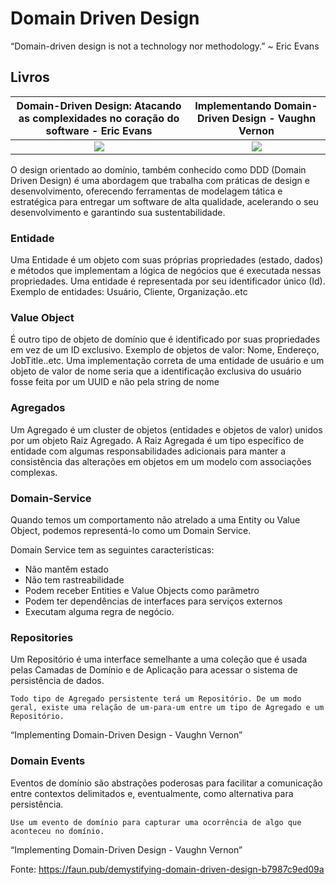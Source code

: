 # Domain Driven Design

“Domain-driven design is not a technology nor methodology.” ~ Eric Evans

## Livros

Domain-Driven Design: Atacando as complexidades no coração do software - Eric Evans | Implementando Domain-Driven Design - Vaughn Vernon
:-------------------------:|:-------------------------:
![](https://dddcommunity.org/wp-content/uploads/files/images/cover_medium.jpg) | ![](https://dddcommunity.org/wp-content/uploads/2013/02/implementing-domain-driven-design-400x400-imae6dr5trk3uycd.jpeg)

O design orientado ao domínio, também conhecido como DDD (Domain Driven
Design) é uma abordagem que trabalha com práticas de design e desenvolvimento, oferecendo ferramentas de modelagem tática e estratégica para entregar
um software de alta qualidade, acelerando o seu desenvolvimento e garantindo
sua sustentabilidade.


### Entidade

Uma Entidade é um objeto com suas próprias propriedades (estado, dados) e métodos que implementam a lógica de negócios que é executada nessas propriedades. Uma entidade é representada por seu identificador único (Id). Exemplo de entidades: Usuário, Cliente, Organização..etc

### Value Object

É outro tipo de objeto de domínio que é identificado por suas propriedades em vez de um ID exclusivo. Exemplo de objetos de valor: Nome, Endereço, JobTitle..etc. Uma implementação correta de uma entidade de usuário e um objeto de valor de nome seria que a identificação exclusiva do usuário fosse feita por um UUID e não pela string de nome

### Agregados

Um Agregado é um cluster de objetos (entidades e objetos de valor) unidos por um objeto Raiz Agregado. A Raiz Agregada é um tipo específico de entidade com algumas responsabilidades adicionais para manter a consistência das alterações em objetos em um modelo com associações complexas.


### Domain-Service

Quando temos um comportamento não atrelado a uma Entity ou Value Object, podemos representá-lo como um Domain Service.

Domain Service tem as seguintes características:

- Não mantêm estado
- Não tem rastreabilidade
- Podem receber Entities e Value Objects como parâmetro
- Podem ter dependências de interfaces para serviços externos
- Executam alguma regra de negócio.

### Repositories

Um Repositório é uma interface semelhante a uma coleção que é usada pelas Camadas de Domínio e de Aplicação para acessar o sistema de persistência de dados.

`Todo tipo de Agregado persistente terá um Repositório. De um modo geral, existe uma relação de um-para-um entre um tipo de Agregado e um Repositório.`

“Implementing Domain-Driven Design - Vaughn Vernon”


### Domain Events

Eventos de domínio são abstrações poderosas para facilitar a comunicação entre contextos delimitados e, eventualmente, como alternativa para persistência.


`Use um evento de domínio para capturar uma ocorrência de algo que aconteceu no domínio.`

“Implementing Domain-Driven Design - Vaughn Vernon”


Fonte: https://faun.pub/demystifying-domain-driven-design-b7987c9ed09a